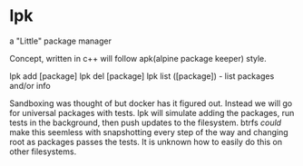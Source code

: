 # lpk
 a "Little" package manager

Concept, written in c++
will follow apk(alpine package keeper) style.

lpk add [package]
lpk del [package]
lpk list ([package]) - list packages and/or info

Sandboxing was thought of but docker has it figured out.
Instead we will go for universal packages with tests. 
lpk will simulate adding the packages, run tests in the background, then push updates to the filesystem.
btrfs *could* make this seemless with snapshotting every step of the way and changing root as packages passes the tests.
It is unknown how to easily do this on other filesystems.
